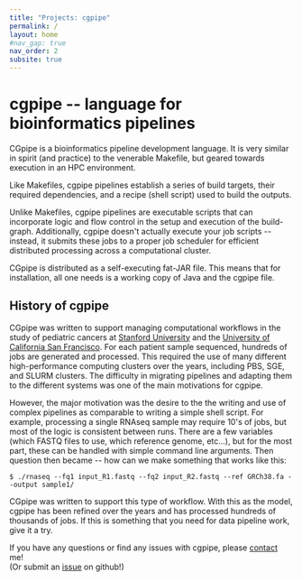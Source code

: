 ```yaml
---
title: "Projects: cgpipe"
permalink: /
layout: home
#nav_gap: true
nav_order: 2
subsite: true
---
```


# cgpipe -- language for bioinformatics pipelines

CGpipe is a bioinformatics pipeline development language. It is very similar in spirit (and practice) to the venerable Makefile, but geared towards execution in an HPC environment. 

Like Makefiles, cgpipe pipelines establish a series of build targets, their required dependencies, and a recipe (shell script) used to build the outputs. 

Unlike Makefiles, cgpipe pipelines are executable scripts that can incorporate logic and flow control in the setup and execution of the build-graph. Additionally, cgpipe doesn't actually execute your job scripts -- instead, it submits these jobs to a proper job scheduler for efficient distributed processing across a computational cluster.

CGpipe is distributed as a self-executing fat-JAR file. This means that for installation, all one needs is a working copy of Java and the cgpipe file.

## History of cgpipe

CGpipe was written to support managing computational workflows in the study of pediatric cancers at [Stanford University](https://stanford.edu) and the [University of California San Francisco](https://ucsf.edu). For each patient sample sequenced, hundreds of jobs are generated and processed. This required the use of many different high-performance computing clusters over the years, including PBS, SGE, and SLURM clusters. The difficulty in migrating pipelines and adapting them to the different systems was one of the main motivations for cgpipe.

However, the major motivation was the desire to the the writing and use of complex pipelines as comparable to writing a simple shell script. For example, processing a single RNAseq sample may require 10's of jobs, but most of the logic is consistent between runs. There are a few variables (which FASTQ files to use, which reference genome, etc...), but for the most part, these can be handled with simple command line arguments. Then question then became -- how can we make something that works like this:

    $ ./rnaseq --fq1 input_R1.fastq --fq2 input_R2.fastq --ref GRCh38.fa --output sample1/

CGpipe was written to support this type of workflow. With this as the model, cgpipe has been refined over the years and has processed hundreds of thousands of jobs. If this is something that you need for data pipeline work, give it a try.

If you have any questions or find any issues with cgpipe, please [contact](https://compgen.io/contact) me!  
(Or submit an [issue](https://github.com/compgen-io/cgpipe/issues) on github!)

